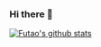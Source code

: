 ### Hi there 👋


[![Futao's github stats](https://github-readme-stats.vercel.app/api?username=FutaoSmile&show_icons=true&title_color=fff&icon_color=79ff97&text_color=9f9f9f&bg_color=151515)](https://github.com/FutaoSmile)


<!--
**FutaoSmile/FutaoSmile** is a ✨ _special_ ✨ repository because its `README.md` (this file) appears on your GitHub profile.

Here are some ideas to get you started:

- 🔭 I’m currently working on ...
- 🌱 I’m currently learning ...
- 👯 I’m looking to collaborate on ...
- 🤔 I’m looking for help with ...
- 💬 Ask me about ...
- 📫 How to reach me: ...
- 😄 Pronouns: ...
- ⚡ Fun fact: ...
-->
